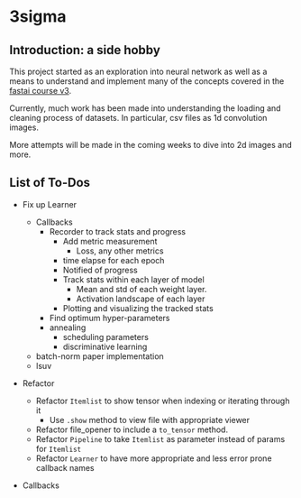 # 3sigma

## Introduction: a side hobby

This project started as an exploration into neural network as well as a means to understand and implement many of the concepts covered in the [fastai course v3](https://github.com/fastai/course-v3/tree/master/nbs/dl2).

Currently, much work has been made into understanding the loading and cleaning process of datasets. In particular, csv files as 1d convolution images.

More attempts will be made in the coming weeks to dive into 2d images and more.

## List of To-Dos

- Fix up Learner
  - Callbacks
    - Recorder to track stats and progress
      - Add metric measurement
        - Loss, any other metrics
      - time elapse for each epoch
      - Notified of progress
      - Track stats within each layer of model
        - Mean and std of each weight layer.
        - Activation landscape of each layer
      - Plotting and visualizing the tracked stats
    - Find optimum hyper-parameters
    - annealing
      - scheduling parameters
      - discriminative learning
  - batch-norm paper implementation
  - lsuv

- Refactor
  - Refactor `Itemlist` to show tensor when indexing or iterating through it
    - Use `.show` method to view file with appropriate viewer
  - Refactor file_opener to include a `to_tensor` method.
  - Refactor `Pipeline` to take `Itemlist` as parameter instead of params for `Itemlist`
  - Refactor `Learner` to have more appropriate and less error prone callback names
- Callbacks
